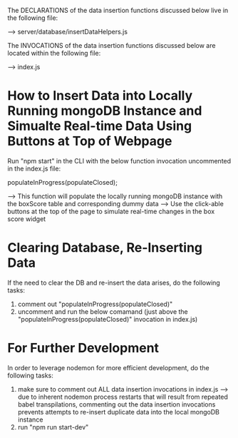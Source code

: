  
The DECLARATIONS of the data insertion functions discussed below live in the following file:
  
 --> server/database/insertDataHelpers.js

 The INVOCATIONS of the data insertion functions discussed below are located within the following file:

 --> index.js
 
 # How to Insert Data into Locally Running mongoDB Instance and Simualte Real-time Data Using Buttons at Top of Webpage

Run "npm start" in the CLI with the below function invocation uncommented in the index.js file:

 populateInProgress(populateClosed); 

--> This function will populate the locally running mongoDB instance with the boxScore table and corresponding dummy data
--> Use the click-able buttons at the top of the page to simulate real-time changes in the box score widget

# Clearing Database, Re-Inserting Data 

If the need to clear the DB and re-insert the data arises, do the following tasks:

  1) comment out "populateInProgress(populateClosed)"
  2) uncomment and run the below comamand (just above the "populateInProgress(populateClosed)" invocation in index.js)

# For Further Development

In order to leverage nodemon for more efficient development, do the following tasks:

  1) make sure to comment out ALL data insertion invocations in index.js 
      --> due to inherent nodemon process restarts that will result from repeated babel transpilations, commenting out the data         insertion invocations prevents attempts to re-insert duplicate data into the local mongoDB instance
  2) run "npm run start-dev"

